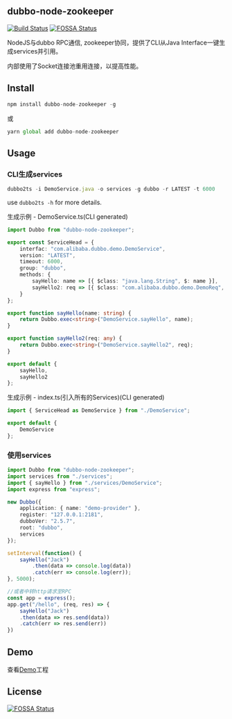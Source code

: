 ## dubbo-node-zookeeper
[![Build Status](https://travis-ci.org/thundernet8/dubbo-node.svg?branch=master)](https://travis-ci.org/thundernet8/dubbo-node)
[![FOSSA Status](https://app.fossa.io/api/projects/git%2Bgithub.com%2Fthundernet8%2Fdubbo-node.svg?type=shield)](https://app.fossa.io/projects/git%2Bgithub.com%2Fthundernet8%2Fdubbo-node?ref=badge_shield)

NodeJS与dubbo RPC通信, zookeeper协同，提供了CLI从Java Interface一键生成services并引用。

内部使用了Socket连接池重用连接，以提高性能。

## Install

``` javascript
npm install dubbo-node-zookeeper -g
```
或
``` javascript
yarn global add dubbo-node-zookeeper
```

## Usage

### CLI生成services
``` typescript
dubbo2ts -i DemoService.java -o services -g dubbo -r LATEST -t 6000
```

use `dubbo2ts -h` for more details.

生成示例 - DemoService.ts(CLI generated)
``` typescript
import Dubbo from "dubbo-node-zookeeper";

export const ServiceHead = {
    interfac: "com.alibaba.dubbo.demo.DemoService",
    version: "LATEST",
    timeout: 6000,
    group: "dubbo",
    methods: {
        sayHello: name => [{ $class: "java.lang.String", $: name }],
        sayHello2: req => [{ $class: "com.alibaba.dubbo.demo.DemoReq", $: req }]
    }
};

export function sayHello(name: string) {
    return Dubbo.exec<string>("DemoService.sayHello", name);
}

export function sayHello2(req: any) {
    return Dubbo.exec<string>("DemoService.sayHello2", req);
}

export default {
    sayHello,
    sayHello2
};
```

生成示例 - index.ts(引入所有的Services)(CLI generated)
``` typescript
import { ServiceHead as DemoService } from "./DemoService";

export default {
    DemoService
};
```


### 使用services
``` typescript
import Dubbo from "dubbo-node-zookeeper";
import services from "./services";
import { sayHello } from "./services/DemoService";
import express from "express";

new Dubbo({
    application: { name: "demo-provider" },
    register: "127.0.0.1:2181",
    dubboVer: "2.5.7",
    root: "dubbo",
    services
});

setInterval(function() {
    sayHello("Jack")
        .then(data => console.log(data))
        .catch(err => console.log(err));
}, 5000);

//或者中转http请求至RPC
const app = express();
app.get("/hello", (req, res) => {
    sayHello("Jack")
    .then(data => res.send(data))
    .catch(err => res.send(err))
})
```

## Demo
查看[Demo](./demo)工程


## License
[![FOSSA Status](https://app.fossa.io/api/projects/git%2Bgithub.com%2Fthundernet8%2Fdubbo-node.svg?type=large)](https://app.fossa.io/projects/git%2Bgithub.com%2Fthundernet8%2Fdubbo-node?ref=badge_large)